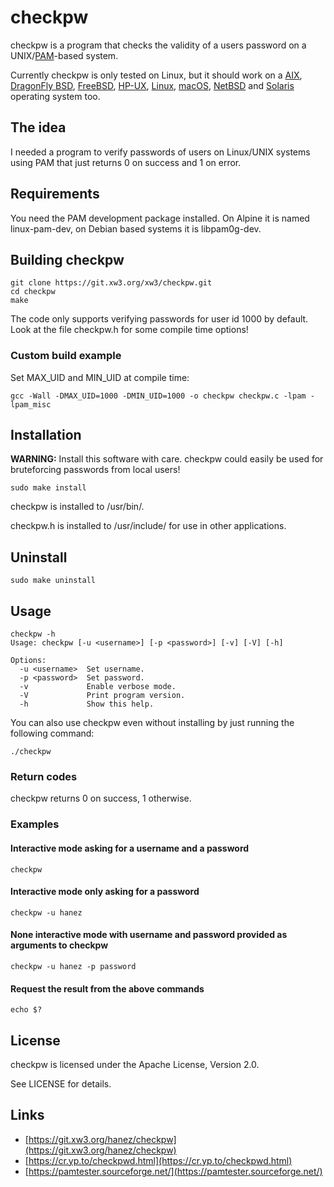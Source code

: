 # checkpw

checkpw is a program that checks the validity of a users password on a UNIX/[PAM](https://en.wikipedia.org/wiki/Pluggable_Authentication_Module)-based system.

Currently checkpw is only tested on Linux, but it should work on a [AIX](https://en.wikipedia.org/wiki/IBM_AIX), [DragonFly BSD](https://www.dragonflybsd.org/), [FreeBSD](https://www.freebsd.org/), [HP-UX](https://en.wikipedia.org/wiki/HP-UX), [Linux](https://kernel.org/), [macOS](https://en.wikipedia.org/wiki/MacOS), [NetBSD](https://netbsd.org/) and [Solaris](https://en.wikipedia.org/wiki/Oracle_Solaris) operating system too.

## The idea

I needed a program to verify passwords of users on Linux/UNIX systems using PAM that just returns 0 on success and 1 on error.

## Requirements

You need the PAM development package installed. On Alpine it is named linux-pam-dev, on Debian based systems it is libpam0g-dev.

## Building checkpw

```
git clone https://git.xw3.org/xw3/checkpw.git
cd checkpw
make
```

The code only supports verifying passwords for user id 1000 by default. Look at the file checkpw.h for some compile time options!

### Custom build example

Set MAX_UID and MIN_UID at compile time:

```
gcc -Wall -DMAX_UID=1000 -DMIN_UID=1000 -o checkpw checkpw.c -lpam -lpam_misc
```

## Installation

**WARNING:** Install this software with care. checkpw could easily be used for bruteforcing passwords from local users!

```
sudo make install
```

checkpw is installed to /usr/bin/.

checkpw.h is installed to /usr/include/ for use in other applications.

## Uninstall

```
sudo make uninstall
```

## Usage

```
checkpw -h
Usage: checkpw [-u <username>] [-p <password>] [-v] [-V] [-h]

Options:
  -u <username>  Set username.
  -p <password>  Set password.
  -v             Enable verbose mode.
  -V             Print program version.
  -h             Show this help.
```

You can also use checkpw even without installing by just running the following command:

```
./checkpw
```

### Return codes

checkpw returns 0 on success, 1 otherwise.

### Examples


#### Interactive mode asking for a username and a password

```
checkpw
```

#### Interactive mode only asking for a password

```
checkpw -u hanez
```

#### None interactive mode with username and password provided as arguments to checkpw

```
checkpw -u hanez -p password
```

#### Request the result from the above commands

```
echo $?
```

## License

checkpw is licensed under the Apache License, Version 2.0.

See LICENSE for details.

## Links

 - [https://git.xw3.org/hanez/checkpw](https://git.xw3.org/hanez/checkpw)
 - [https://cr.yp.to/checkpwd.html](https://cr.yp.to/checkpwd.html)
 - [https://pamtester.sourceforge.net/](https://pamtester.sourceforge.net/)

